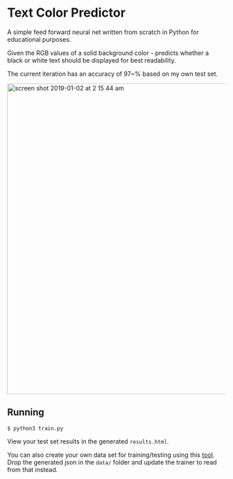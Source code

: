 # Text Color Predictor
A simple feed forward neural net written from scratch in Python for educational purposes.

Given the RGB values of a solid background color - predicts whether a black or white text should be displayed for best readability.

The current iteration has an accuracy of 97~% based on my own test set.

<img width="715" alt="screen shot 2019-01-02 at 2 15 44 am" src="https://user-images.githubusercontent.com/5790854/50582974-72493780-0e34-11e9-9829-a5f7d98f5db1.png">

## Running

```
$ python3 train.py
```
View your test set results in the generated `results.html`.

You can also create your own data set for training/testing using this [tool](tools/data-sample-generator/data_sample_generator.html). Drop the generated json in the `data/` folder and update the trainer to read from that instead.
